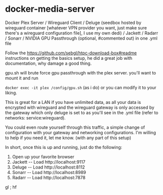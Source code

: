 # docker-media-server
Docker Plex Server / Wireguard Client / Deluge (seedbox hosted by wireguard container [whatever VPN provider you want, just make sure there's a wireguard configuration file], I use my own dedi) / Jackett / Radarr / Sonarr / NVIDIA GPU Passthrough (optional, #commented out) in one .yml file

Follow the https://github.com/sebgl/htpc-download-box#readme instructions on getting the basics setup, he did a great job with documentation, why damage a good thing.

gpu.sh will brute force gpu passthrough with the plex server. you'll want to mount it and run 

<code>docker exec -it plex /config/gpu.sh</code>
(as i do) or you can modify it to your liking.

This is great for a LAN if you have unlimited data, as all your data is encrypted with wireguard and the wireguard gateway is only accessed by the gateway which only deluge is set to as you'll see in the .yml file (refer to networks: service:wireguard). 

You could even route yourself through this traffic, a simple change of configuration with your gateway and networking configurations. I'm willing to help if you need it, let me know. (with any part of this setup)

In short, once this is up and running, just do the following:
1. Open up your favorite browser
2. Jackett -- Load http://localhost:9117
3. Deluge -- Load http://localhost:8112
4. Sonarr -- Load http://localhost:8989
5. Radarr -- Load http://localhost:7878

gl ; hf
